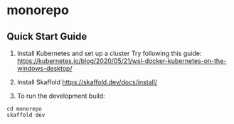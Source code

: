 # monorepo

## Quick Start Guide

1. Install Kubernetes and set up a cluster
Try following this guide: https://kubernetes.io/blog/2020/05/21/wsl-docker-kubernetes-on-the-windows-desktop/

2. Install Skaffold
https://skaffold.dev/docs/install/

3. To run the development build:
```
cd monorepo
skaffold dev
```
